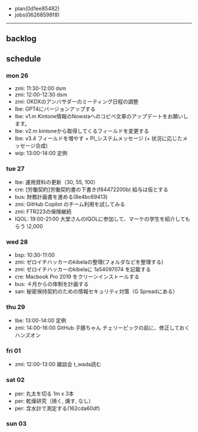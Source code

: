 
- plan(0d1ee85482)
- jobs(06268598f8)
---

## backlog

## schedule
### mon 26
- zmi: 11:30-12:00 dsm
- zmi: 12:00-12:30 dsm
- zmi: OKDXのアンバサダーのミーティング日程の調整
- lbe: GPT4にバージョンアップする
- lbe: v1.m Kintone情報のNowstaへのコピペ文章のアップデートをお願いします。
- lbe: v2.m kintoneから取得してくるフィールドを変更する
- lbe: v3.4 フィールドを増やす + PI_システムメッセージ (+ 状況に応じたメッセージ合成)
- wip: 13:00-14:00 定例
### tue 27
- lbe: 運用資料の更新（30, 55, 100）
- cre: [労働契約]労働契約書の下書き(f84472200b) 給与は仮とする
- bus: 財務計画書を進める(8e4bc69413)
- zmi: GitHub Copilot のチーム利用を試してみる
- zmi: FTR223の保険継続
- IQOL: 19:00-21:00 大堂さんのIQOLに参加して、マーケの学生を紹介してもらう \2,000
### wed 28
- bsp: 10:30-11:00
- zmi: ゼロイチハッカーのkibelaの整理(フォルダなどを整理する)
- zmi: ゼロイチハッカーのkibelaに 1a54097074 を記載する
- cre: Macbook Pro 2019 をクリーンインストールする
- bus: ４月からの体制を計画する
- san: 秘密保持契約のための情報セキュリティ対策（G Spreadにある）
### thu 29
- lbe: 13:00-14:00 定例
- zmi: 14:00-16:00 GitHub 子豚ちゃん チェリーピックの前に、修正しておくハンズオン
### fri 01
- zmi: 12:00-13:00 雑談会 t_wada読む
### sat 02
- per: 丸太を切る 1m x 3本
- per: 乾燥研究（焼く, 燻す, なし）
- per: 含水計で測定する(162cda60df)

### sun 03




